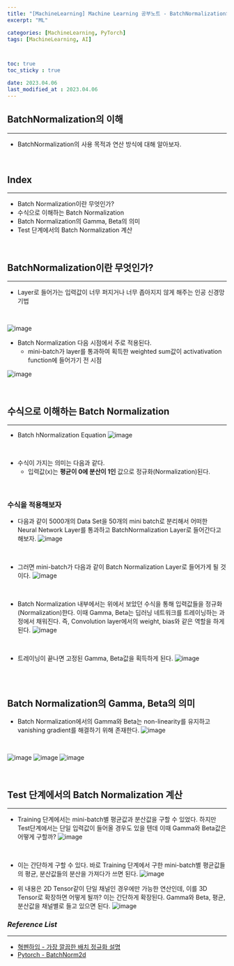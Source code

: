 ```yaml
---
title: "[MachineLearning] Machine Learning 공부노트 - BatchNormalization의 이해"
excerpt: "ML"

categories: [MachineLearning, PyTorch]
tags: [MachineLearning, AI]



toc: true
toc_sticky : true

date: 2023.04.06
last_modified_at : 2023.04.06
---
```

## **BatchNormalization의 이해**
---

* BatchNormalization의 사용 목적과 연산 방식에 대해 알아보자. 
<br>

## **Index**
---
* Batch Normalization이란 무엇인가?
* 수식으로 이해하는 Batch Normalization
* Batch Normalization의 Gamma, Beta의 의미
* Test 단계에서의 Batch Normalization 계산

<br>

## **BatchNormalization이란 무엇인가?**
---
* Layer로 들어가는 입력값이 너무 퍼지거나 너무 좁아지지 않게 해주는 인공 신경망 기법
<br>

![image](https://user-images.githubusercontent.com/41114834/230259587-a3abec88-7882-47e4-807d-6464d44b0f3c.png)
<br>

* Batch Normalization 다음 시점에서 주로 적용된다.
    * mini-batch가 layer를 통과하여 획득한 weighted sum값이 activativation function에 들어가기 전 시점

![image](https://user-images.githubusercontent.com/41114834/230259769-1b1487bf-373f-4a8b-9c1b-205babdc2c86.png)
<br>

<br>

## **수식으로 이해하는 Batch Normalization**
---
* Batch hNormalization Equation
![image](https://user-images.githubusercontent.com/41114834/230259938-384abf6e-1055-440c-af71-2604ea12c4fb.png)
<br>

* 수식이 가지는 의미는 다음과 같다.
    - 입력값(x)는 **평균이 0에 분산이 1인** 값으로 정규화(Normalization)된다.

<br>

### **수식을 적용해보자**
* 다음과 같이 5000개의 Data Set을 50개의 mini batch로 분리해서 어떠한 Neural Network Layer를 통과하고 BatchNormalization Layer로 들어간다고 해보자.
![image](https://user-images.githubusercontent.com/41114834/230260154-c566b97c-397e-4629-a5c4-5440726ee2bb.png)
<br>

* 그러면 mini-batch가 다음과 같이 Batch Normalization Layer로 들어가게 될 것이다.
![image](https://user-images.githubusercontent.com/41114834/230260258-7f44fbf8-4d03-40eb-b9fa-2e10da7f25b9.png)
<br>

* Batch Normalization 내부에서는 위에서 보았던 수식을 통해 입력값들을 정규화(Normalization)한다.
이때 Gamma, Beta는 딥러닝 네트워크를 트레이닝하는 과정에서 채워진다. 즉, Convolution layer에서의 weight, bias와 같은 역할을 하게 된다.
![image](https://user-images.githubusercontent.com/41114834/230260870-0843c4a4-b83c-4fb6-8595-f236eb1768c8.png)
<br>

* 트레이닝이 끝나면 고정된 Gamma, Beta값을 획득하게 된다.
 ![image](https://user-images.githubusercontent.com/41114834/230261379-c4a00fa2-1be9-49aa-94f0-59559efa6a7f.png)
<br>

<br>

## **Batch Normalization의 Gamma, Beta의 의미**
* Batch Normalization에서의 Gamma와 Beta는 non-linearity를 유지하고 vanishing gradient를 해결하기 위해 존재한다.
![image](https://user-images.githubusercontent.com/41114834/230261682-771d16b7-5738-4482-88e3-b8eb9f6a4a04.png)
<br>

![image](https://user-images.githubusercontent.com/41114834/230261720-457dc44f-6d62-4fb1-ac7a-aa066dd2fabe.png)
![image](https://user-images.githubusercontent.com/41114834/230261746-109e964e-3024-4cd1-bc97-fa7bc749d7fe.png)
![image](https://user-images.githubusercontent.com/41114834/230261768-9e3277b3-a710-44c5-b857-edc6a3da67a2.png)
<br>

<br>

## **Test 단계에서의 Batch Normalization 계산**
---
* Training 단계에서는 mini-batch별 평균값과 분산값을 구할 수 있었다. 하지만 Test단계에서는 단일 입력값이 들어올 경우도 있을 텐데 이때 Gamma와 Beta값은 어떻게 구할까?
![image](https://user-images.githubusercontent.com/41114834/230262171-c5b16e27-9ca3-44b0-b18b-87f8a4fdc998.png)
<br>

* 이는 간단하게 구할 수 있다. 바로 Training 단계에서 구한 mini-batch별 평균값들의 평균, 분산값들의 분산을 가져다가 쓰면 된다.
![image](https://user-images.githubusercontent.com/41114834/230262391-ea61eeb3-f904-4cbd-95df-f2b6138cdf84.png)

* 위 내용은 2D Tensor같이 단일 채널인 경우에만 가능한 연산인데, 이를 3D Tensor로 확장하면 어떻게 될까?
이는 간단하게 확장된다. Gamma와 Beta, 평균, 분산값을 채널별로 들고 있으면 된다.
![image](https://user-images.githubusercontent.com/41114834/230262504-fddcbc79-bbaa-47e9-aa19-57011ffce3e6.png)


### *Reference List*
---
* [혁펜하임 - 가장 깔끔한 배치 정규화 설명](https://www.youtube.com/watch?v=m61OSJfxL0U&t=911s)
* [Pytorch - BatchNorm2d](https://pytorch.org/docs/stable/generated/torch.nn.BatchNorm2d.html)